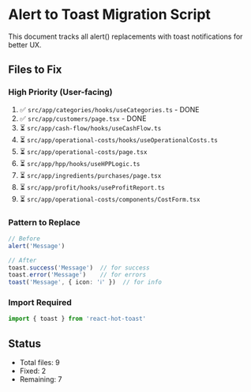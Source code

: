# Alert to Toast Migration Script

This document tracks all alert() replacements with toast notifications for better UX.

## Files to Fix

### High Priority (User-facing)
1. ✅ `src/app/categories/hooks/useCategories.ts` - DONE
2. ✅ `src/app/customers/page.tsx` - DONE
3. ⏳ `src/app/cash-flow/hooks/useCashFlow.ts`
4. ⏳ `src/app/operational-costs/hooks/useOperationalCosts.ts`
5. ⏳ `src/app/operational-costs/page.tsx`
6. ⏳ `src/app/hpp/hooks/useHPPLogic.ts`
7. ⏳ `src/app/ingredients/purchases/page.tsx`
8. ⏳ `src/app/profit/hooks/useProfitReport.ts`
9. ⏳ `src/app/operational-costs/components/CostForm.tsx`

### Pattern to Replace

```typescript
// Before
alert('Message')

// After  
toast.success('Message')  // for success
toast.error('Message')    // for errors
toast('Message', { icon: 'ℹ️' })  // for info
```

### Import Required

```typescript
import { toast } from 'react-hot-toast'
```

## Status
- Total files: 9
- Fixed: 2
- Remaining: 7
